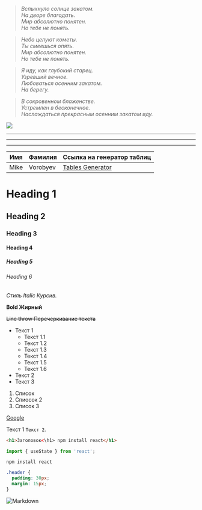<!--Цитаты-->

> _Вспыхнуло солнце закатом.\
> На дворе благодать.\
> Мир абсолютно понятен.\
> Но тебе не понять._

> _Небо целуют кометы.\
> Ты смеешься опять.\
> Мир абсолютно понятен.\
> Но тебе не понять._

> _Я иду, как глубокий старец.\
> Узревший вечное.\
> Любоваться осенним закатом.\
> На берегу._

> _В сокровенном блаженстве.\
> Устремлен в бесконечное.\
> Наслаждаться прекрасным осенним закатом иду._

<!--YouTube Видео-->

[![](https://i.ytimg.com/vi/rX3W5evpeJE/hqdefault.jpg)](https://www.youtube.com/watch?v=rX3W5evpeJE&t=81s)

<!--Горизонтальные Разделители-->

---

---

---

<!--Таблицы-->

| Имя  | Фамилия  | Ссылка на генератор таблиц                                          |
| ---- | -------- | ------------------------------------------------------------------- |
| Mike | Vorobyev | [Tables Generator](https://www.tablesgenerator.com/markdown_tables) |

<!--Заголовки-->

# Heading 1

## Heading 2

### Heading 3

#### Heading 4

##### Heading 5

###### Heading 6

<!--Выделения-->

_Стиль Italic Курсив._

**Bold Жирный**

~~Line throw Перечеркивание текста~~

<!--Списки-->

- Текст 1
  - Текст 1.1
  - Текст 1.2
  - Текст 1.3
  - Текст 1.4
  - Текст 1.5
  - Текст 1.6
- Текст 2
- Текст 3

1. Список
2. Спиосок 2
3. Список 3

<!--Ссылки-->

[Google](https://google.com)

<!--Код-->

Текст 1 `Текст 2`.

```html
<h1>Заголовок<\h1> npm install react</h1>
```

```javascript
import { useState } from 'react';
```

```
npm install react
```

```css
.header {
  padding: 30px;
  margin: 15px;
}
```

<!--Картинки-->

![Markdown](https://upload.wikimedia.org/wikipedia/commons/thumb/4/48/Markdown-mark.svg/1920px-Markdown-mark.svg.png)
